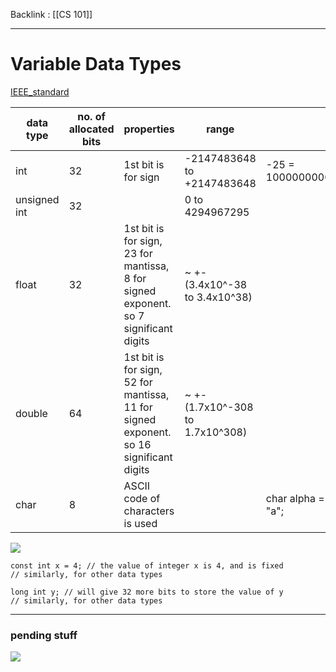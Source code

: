 Backlink : [[CS 101]]

---

# Variable Data Types

[IEEE_standard](https://www.geeksforgeeks.org/ieee-standard-754-floating-point-numbers/)

| data type    | no. of allocated bits | properties                                                                             | range                           | example                                |
| ------------ | --------------------- | -------------------------------------------------------------------------------------- | ------------------------------- | -------------------------------------- |
| int          | 32                    | 1st bit is for sign                                                                    | -2147483648 to +2147483648      | -25 = 10000000000000000000000000011001 |
| unsigned int | 32                    |                                                                                        | 0 to 4294967295                 |                                        |
| float        | 32                    | 1st bit is for sign, 23 for mantissa, 8 for signed exponent. so 7 significant digits   | ~ +-(3.4x10^-38 to 3.4x10^38)   |                                        |
| double       | 64                    | 1st bit is for sign, 52 for mantissa, 11 for signed exponent. so 16 significant digits | ~ +-(1.7x10^-308 to 1.7x10^308) |                                        |
| char         | 8                     | ASCII code of characters is used                                                       |                                 | char alpha = 97; // same as char alpha = "a";                                       |

![](https://i.imgur.com/sH567W4.png)
```
const int x = 4; // the value of integer x is 4, and is fixed
// similarly, for other data types

long int y; // will give 32 more bits to store the value of y
// similarly, for other data types
```

---
### pending stuff
![](https://i.imgur.com/nXXSny6.png)
